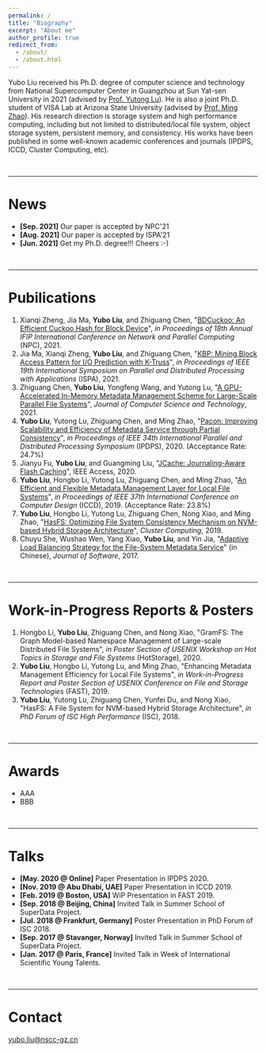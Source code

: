 ```yaml
---
permalink: /
title: "Biography"
excerpt: "About me"
author_profile: true
redirect_from: 
  - /about/
  - /about.html
---
```


Yubo Liu received his Ph.D. degree of computer science and technology from National Supercomputer Center in Guangzhou at Sun Yat-sen University in 2021 (advised by [Prof. Yutong Lu](https://cse.sysu.edu.cn/content/2483)). He is also a joint Ph.D. student of VISA Lab at Arizona State University (advised by [Prof. Ming Zhao](http://visa.lab.asu.edu/web/people/mingzhao/)). His research direction is storage system and high performance computing, including but not limited to distributed/local file system, object storage system, persistent memory, and consistency. His works have been published in some well-known academic conferences and journals (IPDPS, ICCD, Cluster Computing, etc).

&emsp;

-------


News
======
* **[Sep. 2021]** Our paper is accepted by NPC'21
* **[Aug. 2021]** Our paper is accepted by ISPA'21
* **[Jun. 2021]** Get my Ph.D. degree!!! Cheers :-)

&emsp;

-------


Pubilications
======
1. Xianqi Zheng, Jia Ma, **Yubo Liu**, and Zhiguang Chen, "[BDCuckoo: An Efficient Cuckoo Hash for Block Device]()", *in Proceedings of 18th Annual IFIP International Conference on Network and Parallel Computing* (NPC), 2021.
1. Jia Ma, Xianqi Zheng, **Yubo Liu**, and Zhiguang Chen, "[KBP: Mining Block Access Pattern for I/O Prediction with K-Truss]()", *in Proceedings of IEEE 19th International Symposium on Parallel and Distributed Processing with Applications* (ISPA), 2021.
1. Zhiguang Chen, **Yubo Liu**, Yongfeng Wang, and Yutong Lu, "[A GPU-Accelerated In-Memory Metadata Management Scheme for Large-Scale Parallel File Systems](https://link.springer.com/article/10.1007/s11390-020-0783-9)", *Journal of Computer Science and Technology*, 2021.
1. **Yubo Liu**, Yutong Lu, Zhiguang Chen, and Ming Zhao, "[Pacon: Improving Scalability and Efficiency of Metadata Service through Partial Consistency](http://pplau.github.io/files/ipdps20.pdf)", *in Proceedings of IEEE 34th International Parallel and Distributed Processing Symposium* (IPDPS), 2020. (Acceptance Rate: 24.7%)
1. Jianyu Fu, **Yubo Liu**, and Guangming Liu, "[JCache: Journaling-Aware Flash Caching](https://ieeexplore.ieee.org/abstract/document/9051733)", IEEE Access, 2020.
1. **Yubo Liu**, Hongbo Li, Yutong Lu, Zhiguang Chen, and Ming Zhao, "[An Efficient and Flexible Metadata Management Layer for Local File Systems](http://pplau.github.io/files/iccd19.pdf)", *in Proceedings of IEEE 37th International Conference on Computer Design* (ICCD), 2019. (Acceptance Rate: 23.8%)
1. **Yubo Liu**, Hongbo Li, Yutong Lu, Zhiguang Chen, Nong Xiao, and Ming Zhao, "[HasFS: Optimizing File System Consistency Mechanism on NVM-based Hybrid Storage Architecture](https://link.springer.com/article/10.1007/s10586-019-03023-y)", *Cluster Computing*, 2019.
1. Chuyu She, Wushao Wen, Yang Xiao, **Yubo Liu**, and Yin Jia, "[Adaptive Load Balancing Strategy for the File-System Metadata Service]()" (in Chinese), *Journal of Software*, 2017.

&emsp;

-------


Work-in-Progress Reports & Posters
======
1. Hongbo Li, **Yubo Liu**, Zhiguang Chen, and Nong Xiao, "GramFS: The Graph Model-based Namespace Management of Large-scale Distributed File Systems", *in Poster Section of USENIX Workshop on Hot Topics in Storage and File Systems* (HotStorage), 2020.
1. **Yubo Liu**, Hongbo Li, Yutong Lu, and Ming Zhao, "Enhancing Metadata Management Efficiency for Local File Systems", *in Work-in-Progress Report and Poster Section of USENIX Conference on File and Storage Technologies* (FAST), 2019.
1. **Yubo Liu**, Yutong Lu, Zhiguang Chen, Yunfei Du, and Nong Xiao, "HasFS: A File System for NVM-based Hybrid Storage Architecture", *in PhD Forum of ISC High Performance* (ISC), 2018.

&emsp;

-------


Awards
======
* AAA
* BBB

&emsp;

-------


Talks
======
* **[May. 2020 @ Online]** Paper Presentation in IPDPS 2020.
* **[Nov. 2019 @ Abu Dhabi, UAE]** Paper Presentation in ICCD 2019.
* **[Feb. 2019 @ Boston, USA]** WiP Presentation in FAST 2019.
* **[Sep. 2018 @ Beijing, China]** Invited Talk in Summer School of SuperData Project.
* **[Jul. 2018 @ Frankfurt, Germany]** Poster Presentation in PhD Forum of ISC 2018.
* **[Sep. 2017 @ Stavanger, Norway]** Invited Talk in Summer School of SuperData Project.
* **[Jan. 2017 @ Paris, France]** Invited Talk in Week of International Scientific Young Talents.

&emsp;

-------


Contact
======
yubo.liu@nscc-gz.cn

